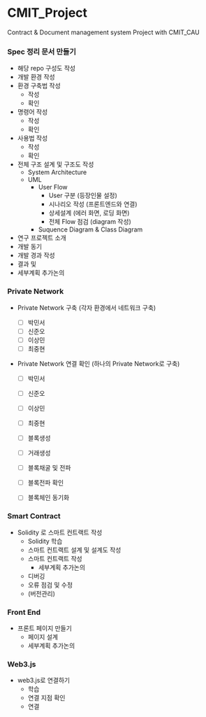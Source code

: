 # CMIT_Project
Contract &amp; Document management system Project with CMIT_CAU


### Spec 정리 문서 만들기
  - 해당 repo 구성도 작성
  - 개발 환경 작성
  - 환경 구축법 작성
    - 작성
    - 확인
  - 명령어 작성
    - 작성
    - 확인
  - 사용법 작성
    - 작성
    - 확인
  - 전체 구조 설계 및 구조도 작성
    - System Architecture
    - UML
      - User Flow
        - User 구분 (등장인물 설정)
        - 시나리오 작성 (프론트엔드와 연결)
        - 상세설계 (에러 화면, 로딩 화면)
        - 전체 Flow 점검 (diagram 작성)
      - Suquence Diagram & Class Diagram
  - 연구 프로젝트 소개
  - 개발 동기 
  - 개발 경과 작성
  - 결과 및 
  - 세부계획 추가논의
  
  
### Private Network
- Private Network 구축 
(각자 환경에서 네트워크 구축)

  - [ ] 박민서
  - [ ] 신준오
  - [ ] 이상민
  - [ ] 최중현

- Private Network 연결 확인
(하나의 Private Network로 구축)
 
  - [ ] 박민서
  - [ ] 신준오
  - [ ] 이상민
  - [ ] 최중현
  
  - [ ] 블록생성
  - [ ] 거래생성
  - [ ] 블록채굴 및 전파
  - [ ] 블록전파 확인
  - [ ] 블록체인 동기화
  
  
### Smart Contract 

- Solidity 로 스마트 컨트랙트 작성
    - Solidity 학습
    - 스마트 컨트랙트 설계 및 설계도 작성
    - 스마트 컨트랙트 작성 
      - 세부계획 추가논의
    - 디버깅
    - 오류 점검 및 수정
    - (버전관리)
    
### Front End 

- 프론트 페이지 만들기
  - 페이지 설계 
  - 세부계획 추가논의

### Web3.js

- web3.js로 연결하기
  - 학습
  - 연결 지점 확인
  - 연결 
